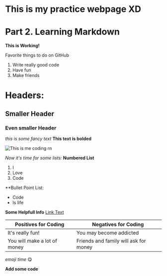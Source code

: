 # This is my practice webpage XD

# Part 2. Learning Markdown

**This is Working!**

Favorite things to do on GitHub
1. Write really good code
2. Have fun
3. Make friends


# Headers:
## Smaller Header
### Even smaller Header

*this is some fancy text*
**This text is bolded**

![This is me coding rn](https://image.shutterstock.com/image-vector/user-gray-shirt-glasses-laptop-600w-131461817.jpg)

*Now it's time for some lists:*
**Numbered List**
1. I
2. Love
3. Code

**Bullet Point List:
* Code
* Is life

**Some Helpfull Info**
[Link Text](https://guides.github.com/features/mastering-markdown/)

Positives for Coding| Negatives for Coding
------------ | -------------
It's really fun! | You may become addicted
You will make a lot of money | Friends and family will ask for money


*emoji time*
:yum:

**Add some code**



